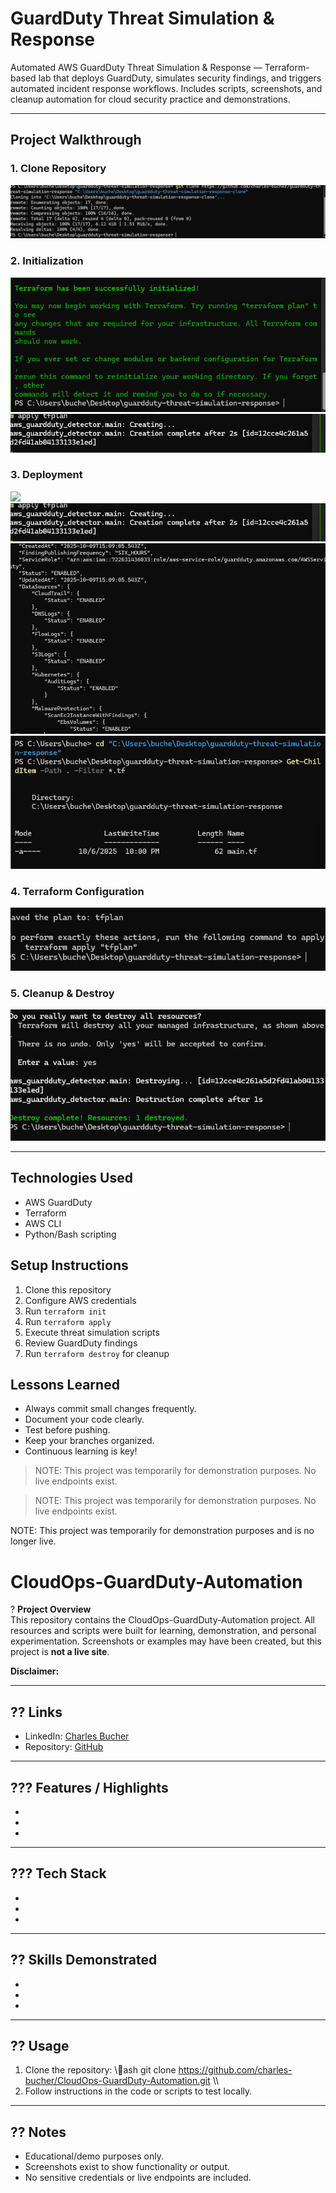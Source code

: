 # GuardDuty Threat Simulation & Response

Automated AWS GuardDuty Threat Simulation & Response — Terraform-based lab that deploys GuardDuty, simulates security findings, and triggers automated incident response workflows. Includes scripts, screenshots, and cleanup automation for cloud security practice and demonstrations.

---

## Project Walkthrough

### 1. Clone Repository
![Clone Repository](screenshots/00_clone/clone_Repo.png)

### 2. Initialization
![Terraform Installed](screenshots/01_init/terraform_installed.png)
![Initialization Screenshot](screenshots/01_init/Screenshot%202025-10-09%20111039.png)

### 3. Deployment
![](screenshots/02_deploy/.png)
![GuardDuty Instance Running](screenshots/02_deploy/guardduty-instance-running.png)
![GuardDuty Running](screenshots/02_deploy/guardduty-running.png)
![Terraform Made](screenshots/02_deploy/terraform_made.png)

### 4. Terraform Configuration
![Terraform Plan](screenshots/03_terraform/terraform-plan.png)

### 5. Cleanup & Destroy
![Destroy Resources](screenshots/04_Destroy/destroy.png)

---

## Technologies Used
- AWS GuardDuty
- Terraform
- AWS CLI
- Python/Bash scripting

## Setup Instructions
1. Clone this repository
2. Configure AWS credentials
3. Run `terraform init`
4. Run `terraform apply`
5. Execute threat simulation scripts
6. Review GuardDuty findings
7. Run `terraform destroy` for cleanup
## Lessons Learned
- Always commit small changes frequently.
- Document your code clearly.
- Test before pushing.
- Keep your branches organized.
- Continuous learning is key!

> NOTE: This project was  temporarily for demonstration purposes. No live endpoints exist.

> NOTE: This project was  temporarily for demonstration purposes. No live endpoints exist.

NOTE: This project was  temporarily for demonstration purposes and is no longer live.

# CloudOps-GuardDuty-Automation

? **Project Overview**  
This repository contains the CloudOps-GuardDuty-Automation project. All resources and scripts were built for learning, demonstration, and personal experimentation. Screenshots or examples may have been created, but this project is **not a live site**.

**Disclaimer:**  
> 

---

## ?? Links

- LinkedIn: [Charles Bucher](https://www.linkedin.com/in/charles-bucher85813)
- Repository: [GitHub](https://github.com/charles-bucher/CloudOps-GuardDuty-Automation)

---

## ??? Features / Highlights

- 
- 
- 

---

## ??? Tech Stack

- 
- 
- 

---

## ?? Skills Demonstrated

- 
- 
- 

---

## ?? Usage

1. Clone the repository:
\\\ash
git clone https://github.com/charles-bucher/CloudOps-GuardDuty-Automation.git
\\\
2. Follow instructions in the code or scripts to test locally.

---

## ?? Notes

- Educational/demo purposes only.  
- Screenshots exist to show functionality or output.  
- No sensitive credentials or live endpoints are included.